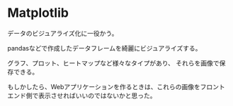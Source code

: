 # Matplotlib
データのビジュアライズ化に一役かう。

pandasなどで作成したデータフレームを綺麗にビジュアライズする。

グラフ、プロット、ヒートマップなど様々なタイプがあり、
それらを画像で保存できる。

もしかしたら、Webアプリケーションを作るときは、これらの画像をフロントエンド側で表示させればいいのではないかと思った。
